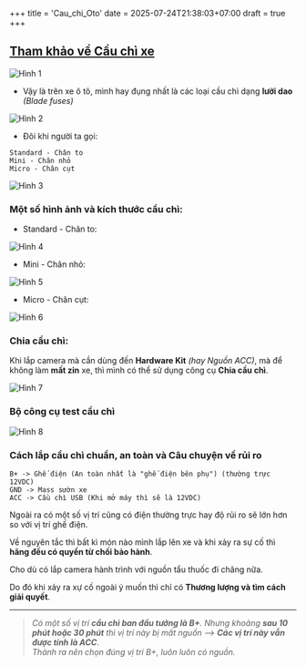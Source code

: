 +++
title = 'Cau_chi_Oto'
date = 2025-07-24T21:38:03+07:00
draft = true
+++

## [Tham khảo về Cầu chì xe](https://oto.edu.vn/cau-chi-xe-o-to/)

![Hình 1](/image/IoT/Cau_chi_Oto/Hinh_1.png)

- Vậy là trên xe ô tô, mình hay đụng nhất là các loại cầu chì dạng **lưỡi dao** *(Blade fuses)*

![Hình 2](/image/IoT/Cau_chi_Oto/Hinh_2.webp)

- Đôi khi người ta gọi:
```
Standard - Chân to
Mini - Chân nhỏ
Micro - Chân cụt
```

![Hình 3](/image/IoT/Cau_chi_Oto/Hinh_3.webp)

### Một số hình ảnh và kích thước cầu chì:

- Standard - Chân to:

![Hình 4](/image/IoT/Cau_chi_Oto/Hinh_4.webp)

- Mini - Chân nhỏ:

![Hình 5](/image/IoT/Cau_chi_Oto/Hinh_5.webp)

- Micro - Chân cụt:

![Hình 6](/image/IoT/Cau_chi_Oto/Hinh_6.webp)

### Chia cầu chì:
Khi lắp camera mà cần dùng đến **Hardware Kit** *(hay Nguồn ACC)*, mà để không làm **mất zin** xe, thì mình có thể sử dụng công cụ **Chia cầu chì**.

![Hình 7](/image/IoT/Cau_chi_Oto/Hinh_7.webp)

### Bộ công cụ test cầu chì

![Hình 8](/image/IoT/Cau_chi_Oto/Hinh_8.webp)

### Cách lắp cầu chì chuẩn, an toàn và Câu chuyện về rủi ro
```
B+ -> Ghế điện (An toàn nhất là "ghế điện bên phụ") (thường trực 12VDC)
GND -> Mass sườn xe
ACC -> Cầu chì USB (Khi mở máy thì sẽ là 12VDC)
```
Ngoài ra có một số vị trí cũng có điện thường trực hay độ rủi ro sẽ lớn hơn so với vị trí ghế điện.

Về nguyên tắc thì bất kì món nào mình lắp lên xe và khi xảy ra sự cố thì **hãng đều có quyền từ chối bảo hành**.

Cho dù có lắp camera hành trình với nguồn tẩu thuốc đi chăng nữa.

Do đó khi xảy ra xự cố ngoài ý muốn thì chỉ có **Thương lượng và tìm cách giải quyết**.

----------------------------------------------------------------------------------
> *Có một số vị trí **cầu chì ban đầu tưởng là B+**. Nhưng khoảng **sau 10 phút hoặc 30 phút** thì vị trí này bị mất nguồn --> **Các vị trí này vẫn được tính là ACC***. </br> 
> *Thành ra nên chọn đúng vị trí B+, luôn luôn có nguồn.*








